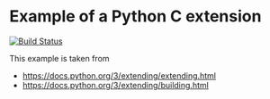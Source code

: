 # Example of a Python C extension

[![Build Status](https://dev.azure.com/brcrista/Python/_apis/build/status/brcrista.Python-C-Extension?branchName=master)](https://dev.azure.com/brcrista/Python/_build/latest?definitionId=123&branchName=master)

This example is taken from
- https://docs.python.org/3/extending/extending.html
- https://docs.python.org/3/extending/building.html
